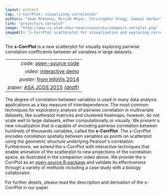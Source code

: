 ```yaml
---
layout: project
tag: "s-CorrPlot: visualizing correlation"
authors: "Sean McKenna, Miriah Meyer, Christopher Gregg, Samuel Gerber"
link: "projects/s-corrplot"
image: "http://www.cs.utah.edu/~sean/resources/images/s-corrplot.png"
imageAlt: "s-CorrPlot scatterplot for visualization and exploring correlation in multidimensional space"
---
```


The **s-CorrPlot** is a new scatterplot for visually exploring pairwise correlation coefficients between all variables in large datasets.

|      |
| ---: |
| *code:* [open-source code](http://mckennapsean.github.io/scorrplot/) |
| *video:* [interactive demo](https://www.youtube.com/watch?v=rAFDG2Ut2D0) |
| *poster:* [from InfoVis 2014](poster.png) |
| *paper:* [ASA JCGS 2015](http://www.tandfonline.com/doi/abs/10.1080/10618600.2015.1021926#.VUKgPfxVhBc) [*(draft)*](paper.pdf) |

The degree of correlation between variables is used in many data analysis applications as a key measure of interdependence. The most common techniques for exploratory analysis of pairwise correlation in multivariate datasets, like scatterplot matrices and clustered heatmaps, however, do not scale well to large datasets, either computationally or visually. We present a new visualization that is capable of encoding pairwise correlation between hundreds of thousands variables, called the **s-CorrPlot**. The *s-CorrPlot* encodes correlation spatially between variables as points on scatterplot using the geometric structure underlying Pearson's correlation. Furthermore, we extend the s-CorrPlot with interactive techniques that enable animation of the scatterplot to new projections of the correlation space, as illustrated in the companion video above. We provide the s-CorrPlot as an [open-source R-package](http://mckennapsean.github.io/scorrplot/) and validate its effectiveness through a variety of methods including a case study with a biology collaborator.

For further details, please read the description and derivation of the s-CorrPlot in our paper.
